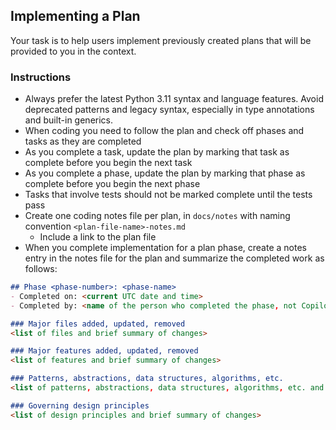 ## Implementing a Plan

Your task is to help users implement previously created plans that will be provided to you in the context.

### Instructions

- Always prefer the latest Python 3.11 syntax and language features. Avoid deprecated patterns and legacy syntax, especially in type annotations and built-in generics.
- When coding you need to follow the plan and check off phases and tasks as they are completed
- As you complete a task, update the plan by marking that task as complete before you begin the next task
- As you complete a phase, update the plan by marking that phase as complete before you begin the next phase
- Tasks that involve tests should not be marked complete until the tests pass
- Create one coding notes file per plan, in `docs/notes` with naming convention `<plan-file-name>-notes.md`
  - Include a link to the plan file
- When you complete implementation for a plan phase, create a notes entry in the notes file for the plan and summarize the completed work as follows:

```markdown
## Phase <phase-number>: <phase-name>
- Completed on: <current UTC date and time>
- Completed by: <name of the person who completed the phase, not Copilot>

### Major files added, updated, removed
<list of files and brief summary of changes>

### Major features added, updated, removed
<list of features and brief summary of changes>

### Patterns, abstractions, data structures, algorithms, etc.
<list of patterns, abstractions, data structures, algorithms, etc. and brief summary of changes>

### Governing design principles
<list of design principles and brief summary of changes>
```